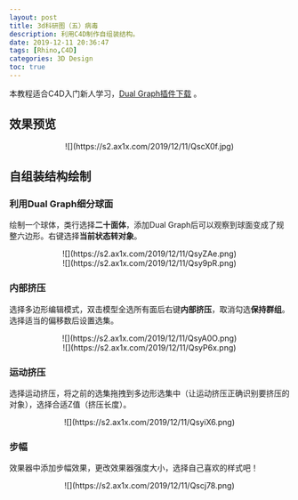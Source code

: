 ```yaml
---
layout: post
title: 3d科研图（五）病毒
description: 利用C4D制作自组装结构。
date: 2019-12-11 20:36:47
tags: [Rhino,C4D]
categories: 3D Design
toc: true
---
```

本教程适合C4D入门新人学习，[Dual Graph插件下载](https://pan.baidu.com/s/1inGEM-ebeAGjncIc2jNZTw) 。 

## 效果预览
<center>![](https://s2.ax1x.com/2019/12/11/QscX0f.jpg) </center>

## 自组装结构绘制

### 利用Dual Graph细分球面
绘制一个球体，类行选择**二十面体**，添加Dual Graph后可以观察到球面变成了规整六边形。右键选择**当前状态转对象**。
<center>![](https://s2.ax1x.com/2019/12/11/QsyZAe.png) </center>
<center>![](https://s2.ax1x.com/2019/12/11/Qsy9pR.png) </center>

### 内部挤压
选择多边形编辑模式，双击模型全选所有面后右键**内部挤压**，取消勾选**保持群组**。选择适当的偏移数后设置选集。
<center>![](https://s2.ax1x.com/2019/12/11/QsyA0O.png) </center>
<center>![](https://s2.ax1x.com/2019/12/11/QsyP6x.png) </center>

### 运动挤压
选择运动挤压，将之前的选集拖拽到多边形选集中（让运动挤压正确识别要挤压的对象），选择合适Z值（挤压长度）。
<center>![](https://s2.ax1x.com/2019/12/11/QsyiX6.png) </center>

### 步幅
效果器中添加步幅效果，更改效果器强度大小，选择自己喜欢的样式吧！
<center>![](https://s2.ax1x.com/2019/12/11/Qscj78.png) </center>